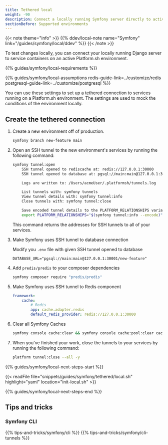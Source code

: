 ```yaml
---
title: Tethered local
weight: -90
description: Connect a locally running Symfony server directly to active services on a Platform.sh environment.
sectionBefore: Supported environments
---
```


{{< note theme="info" >}}
{{% ddev/local-note name="Symfony" link="/guides/symfony/local/ddev" %}}
{{< /note >}}

To test changes locally, you can connect your locally running Django server
to service containers on an active Platform.sh environment.

{{% guides/symfony/local-requirements %}}

{{% guides/symfony/local-assumptions redis-guide-link=../customize/redis postgresql-guide-link=../customize/postgresql %}}

You can use these settings to set up a tethered connection to services running on a Platform.sh environment.
The settings are used to mock the conditions of the environment locally.

## Create the tethered connection

1.  Create a new environment off of production.

    ```bash
    symfony branch new-feature main
    ```

2.  Open an SSH tunnel to the new environment's services by running the following command:

    ```bash
    symfony tunnel:open
        SSH tunnel opened to rediscache at: redis://127.0.0.1:30000
        SSH tunnel opened to database at: pgsql://main:main@127.0.0.1:30001/main

        Logs are written to: /Users/acmeUser/.platformsh/tunnels.log

        List tunnels with: symfony tunnels
        View tunnel details with: symfony tunnel:info
        Close tunnels with: symfony tunnel:close

        Save encoded tunnel details to the PLATFORM_RELATIONSHIPS variable using:
        export PLATFORM_RELATIONSHIPS="$(symfony tunnel:info --encode)"
    ```

    This command returns the addresses for SSH tunnels to all of your services.

3.  Make Symfony uses SSH tunnel to database connection

    Modify you `.env` file with given SSH tunnel opened to database
    ``` {location=".env"}
    DATABASE_URL="pgsql://main:main@127.0.0.1:30001/new-feature"
    ```

4.  Add ``predis/predis`` to your composer dependencies
    ````bash
    symfony composer require "predis/predis"
    ````

5.  Make Symfony uses SSH tunnel to Redis component

    ```yaml {location="config/packages/cache.yaml"}
    framework:
        cache:
            # Redis
            app: cache.adapter.redis
            default_redis_provider: redis://127.0.0.1:30000
    ```

6. Clear all Symfony Caches
    ```bash
    symfony console cache:clear && symfony console cache:pool:clear cache.app
    ```

7.  When you've finished your work, close the tunnels to your services by running the following command:

    ```bash
    platform tunnel:close --all -y
    ```

{{% guides/symfony/local-next-steps-start %}}

{{< readFile file="snippets/guides/symfony/tethered/local.sh" highlight="yaml" location="init-local.sh" >}}

{{% guides/symfony/local-next-steps-end %}}

## Tips and tricks
### Symfony CLI
{{% tips-and-tricks/symfony/cli %}}
{{% tips-and-tricks/symfony/cli-tunnels %}}
